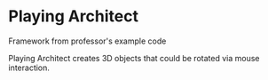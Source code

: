 # Playing Architect

Framework from professor's example code

Playing Architect creates 3D objects that could be rotated via mouse interaction.
